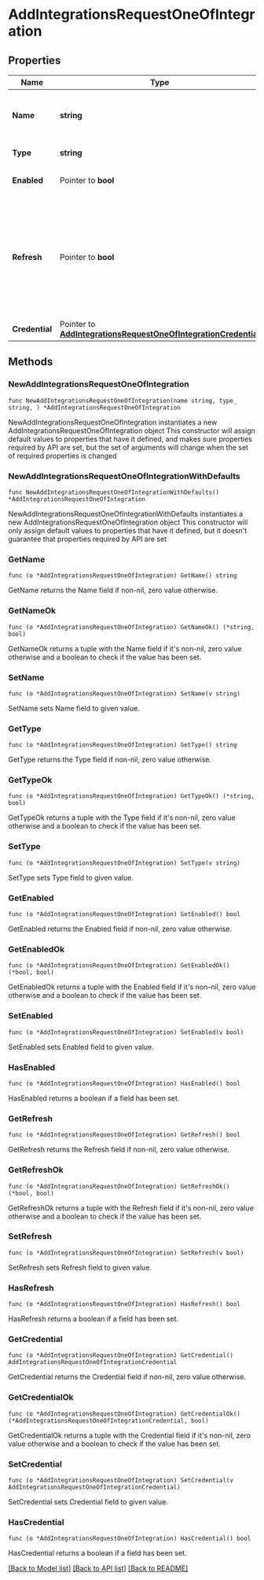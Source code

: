 # AddIntegrationsRequestOneOfIntegration

## Properties

Name | Type | Description | Notes
------------ | ------------- | ------------- | -------------
**Name** | **string** | Name, a unique identifier for the integration | 
**Type** | **string** | Integration Type Code | 
**Enabled** | Pointer to **bool** | Set &#x60;true&#x60; to enable integration | [optional] 
**Refresh** | Pointer to **bool** | Pass &#x60;false&#x60; to skip refresh.  By default, refresh is done on update, when it is supported by the integration type.  | [optional] [default to true]
**Credential** | Pointer to [**AddIntegrationsRequestOneOfIntegrationCredential**](AddIntegrationsRequestOneOfIntegrationCredential.md) |  | [optional] 

## Methods

### NewAddIntegrationsRequestOneOfIntegration

`func NewAddIntegrationsRequestOneOfIntegration(name string, type_ string, ) *AddIntegrationsRequestOneOfIntegration`

NewAddIntegrationsRequestOneOfIntegration instantiates a new AddIntegrationsRequestOneOfIntegration object
This constructor will assign default values to properties that have it defined,
and makes sure properties required by API are set, but the set of arguments
will change when the set of required properties is changed

### NewAddIntegrationsRequestOneOfIntegrationWithDefaults

`func NewAddIntegrationsRequestOneOfIntegrationWithDefaults() *AddIntegrationsRequestOneOfIntegration`

NewAddIntegrationsRequestOneOfIntegrationWithDefaults instantiates a new AddIntegrationsRequestOneOfIntegration object
This constructor will only assign default values to properties that have it defined,
but it doesn't guarantee that properties required by API are set

### GetName

`func (o *AddIntegrationsRequestOneOfIntegration) GetName() string`

GetName returns the Name field if non-nil, zero value otherwise.

### GetNameOk

`func (o *AddIntegrationsRequestOneOfIntegration) GetNameOk() (*string, bool)`

GetNameOk returns a tuple with the Name field if it's non-nil, zero value otherwise
and a boolean to check if the value has been set.

### SetName

`func (o *AddIntegrationsRequestOneOfIntegration) SetName(v string)`

SetName sets Name field to given value.


### GetType

`func (o *AddIntegrationsRequestOneOfIntegration) GetType() string`

GetType returns the Type field if non-nil, zero value otherwise.

### GetTypeOk

`func (o *AddIntegrationsRequestOneOfIntegration) GetTypeOk() (*string, bool)`

GetTypeOk returns a tuple with the Type field if it's non-nil, zero value otherwise
and a boolean to check if the value has been set.

### SetType

`func (o *AddIntegrationsRequestOneOfIntegration) SetType(v string)`

SetType sets Type field to given value.


### GetEnabled

`func (o *AddIntegrationsRequestOneOfIntegration) GetEnabled() bool`

GetEnabled returns the Enabled field if non-nil, zero value otherwise.

### GetEnabledOk

`func (o *AddIntegrationsRequestOneOfIntegration) GetEnabledOk() (*bool, bool)`

GetEnabledOk returns a tuple with the Enabled field if it's non-nil, zero value otherwise
and a boolean to check if the value has been set.

### SetEnabled

`func (o *AddIntegrationsRequestOneOfIntegration) SetEnabled(v bool)`

SetEnabled sets Enabled field to given value.

### HasEnabled

`func (o *AddIntegrationsRequestOneOfIntegration) HasEnabled() bool`

HasEnabled returns a boolean if a field has been set.

### GetRefresh

`func (o *AddIntegrationsRequestOneOfIntegration) GetRefresh() bool`

GetRefresh returns the Refresh field if non-nil, zero value otherwise.

### GetRefreshOk

`func (o *AddIntegrationsRequestOneOfIntegration) GetRefreshOk() (*bool, bool)`

GetRefreshOk returns a tuple with the Refresh field if it's non-nil, zero value otherwise
and a boolean to check if the value has been set.

### SetRefresh

`func (o *AddIntegrationsRequestOneOfIntegration) SetRefresh(v bool)`

SetRefresh sets Refresh field to given value.

### HasRefresh

`func (o *AddIntegrationsRequestOneOfIntegration) HasRefresh() bool`

HasRefresh returns a boolean if a field has been set.

### GetCredential

`func (o *AddIntegrationsRequestOneOfIntegration) GetCredential() AddIntegrationsRequestOneOfIntegrationCredential`

GetCredential returns the Credential field if non-nil, zero value otherwise.

### GetCredentialOk

`func (o *AddIntegrationsRequestOneOfIntegration) GetCredentialOk() (*AddIntegrationsRequestOneOfIntegrationCredential, bool)`

GetCredentialOk returns a tuple with the Credential field if it's non-nil, zero value otherwise
and a boolean to check if the value has been set.

### SetCredential

`func (o *AddIntegrationsRequestOneOfIntegration) SetCredential(v AddIntegrationsRequestOneOfIntegrationCredential)`

SetCredential sets Credential field to given value.

### HasCredential

`func (o *AddIntegrationsRequestOneOfIntegration) HasCredential() bool`

HasCredential returns a boolean if a field has been set.


[[Back to Model list]](../README.md#documentation-for-models) [[Back to API list]](../README.md#documentation-for-api-endpoints) [[Back to README]](../README.md)



